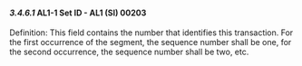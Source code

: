 #### *3.4.6.1* AL1-1 Set ID - AL1 (SI) 00203

Definition: This field contains the number that identifies this transaction. For the first occurrence of the segment, the sequence number shall be one, for the second occurrence, the sequence number shall be two, etc.
